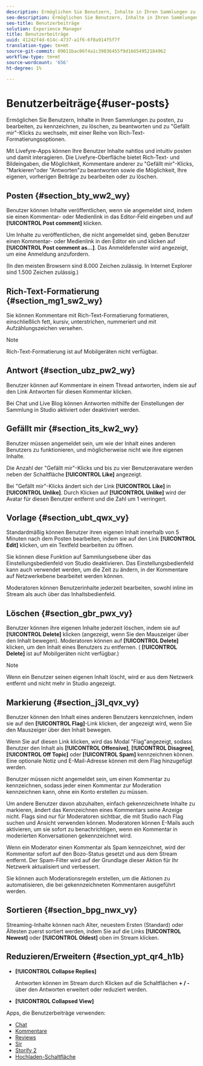 ```yaml
---
description: Ermöglichen Sie Benutzern, Inhalte in Ihren Sammlungen zu posten, zu bearbeiten, zu kennzeichnen, zu löschen, zu beantworten und zu "Gefällt mir"-Klicks zu wechseln, mit einer Reihe von Rich-Text-Formatierungsoptionen.
seo-description: Ermöglichen Sie Benutzern, Inhalte in Ihren Sammlungen zu posten, zu bearbeiten, zu kennzeichnen, zu löschen, zu beantworten und zu "Gefällt mir"-Klicks zu wechseln, mit einer Reihe von Rich-Text-Formatierungsoptionen.
seo-title: Benutzerbeiträge
solution: Experience Manager
title: Benutzerbeiträge
uuid: 41242f4d-614c-4737-a1f6-6f0a914f5f7f
translation-type: tm+mt
source-git-commit: 09011bac06f4a1c39836455f9d16654952184962
workflow-type: tm+mt
source-wordcount: '656'
ht-degree: 1%

---
```



# Benutzerbeiträge{#user-posts}

Ermöglichen Sie Benutzern, Inhalte in Ihren Sammlungen zu posten, zu bearbeiten, zu kennzeichnen, zu löschen, zu beantworten und zu &quot;Gefällt mir&quot;-Klicks zu wechseln, mit einer Reihe von Rich-Text-Formatierungsoptionen.

Mit Livefyre-Apps können Ihre Benutzer Inhalte nahtlos und intuitiv posten und damit interagieren. Die Livefyre-Oberfläche bietet Rich-Text- und Bildeingaben, die Möglichkeit, Kommentare anderer zu &quot;Gefällt mir&quot;-Klicks, &quot;Markieren&quot;oder &quot;Antworten&quot;zu beantworten sowie die Möglichkeit, Ihre eigenen, vorherigen Beiträge zu bearbeiten oder zu löschen.

## Posten {#section_bty_ww2_wy}

Benutzer können Inhalte veröffentlichen, wenn sie angemeldet sind, indem sie einen Kommentar- oder Medienlink in das Editor-Feld eingeben und auf **[!UICONTROL Post comment]** klicken.

Um Inhalte zu veröffentlichen, die nicht angemeldet sind, geben Benutzer einen Kommentar- oder Medienlink in den Editor ein und klicken auf **[!UICONTROL Post comment as…]**. Das Anmeldefenster wird angezeigt, um eine Anmeldung anzufordern.

(In den meisten Browsern sind 8.000 Zeichen zulässig. In Internet Explorer sind 1.500 Zeichen zulässig.)

## Rich-Text-Formatierung {#section_mg1_sw2_wy}

Sie können Kommentare mit Rich-Text-Formatierung formatieren, einschließlich fett, kursiv, unterstrichen, nummeriert und mit Aufzählungszeichen versehen.

>[!NOTE]
>
>Rich-Text-Formatierung ist auf Mobilgeräten nicht verfügbar.

## Antwort {#section_ubz_pw2_wy}

Benutzer können auf Kommentare in einem Thread antworten, indem sie auf den Link Antworten für diesen Kommentar klicken.

Bei Chat und Live Blog können Antworten mithilfe der Einstellungen der Sammlung in Studio aktiviert oder deaktiviert werden.

## Gefällt mir {#section_its_kw2_wy}

Benutzer müssen angemeldet sein, um wie der Inhalt eines anderen Benutzers zu funktionieren, und möglicherweise nicht wie ihre eigenen Inhalte.

Die Anzahl der &quot;Gefällt mir&quot;-Klicks und bis zu vier Benutzeravatare werden neben der Schaltfläche **[!UICONTROL Like]** angezeigt.

Bei &quot;Gefällt mir&quot;-Klicks ändert sich der Link **[!UICONTROL Like]** in **[!UICONTROL Unlike]**. Durch Klicken auf **[!UICONTROL Unlike]** wird der Avatar für diesen Benutzer entfernt und die Zahl um 1 verringert.

## Vorlage     {#section_ubt_qwx_vy}

Standardmäßig können Benutzer ihren eigenen Inhalt innerhalb von 5 Minuten nach dem Posten bearbeiten, indem sie auf den Link **[!UICONTROL Edit]** klicken, um ein Textfeld bearbeiten zu öffnen.

Sie können diese Funktion auf Sammlungsebene über das Einstellungsbedienfeld von Studio deaktivieren. Das Einstellungsbedienfeld kann auch verwendet werden, um die Zeit zu ändern, in der Kommentare auf Netzwerkebene bearbeitet werden können.

Moderatoren können Benutzerinhalte jederzeit bearbeiten, sowohl inline im Stream als auch über das Inhaltsbedienfeld.

## Löschen {#section_gbr_pwx_vy}

Benutzer können ihre eigenen Inhalte jederzeit löschen, indem sie auf **[!UICONTROL Delete]** klicken (angezeigt, wenn Sie den Mauszeiger über den Inhalt bewegen). Moderatoren können auf **[!UICONTROL Delete]** klicken, um den Inhalt eines Benutzers zu entfernen. ( **[!UICONTROL Delete]** ist auf Mobilgeräten nicht verfügbar.)

>[!NOTE]
>
>Wenn ein Benutzer seinen eigenen Inhalt löscht, wird er aus dem Netzwerk entfernt und nicht mehr in Studio angezeigt.

## Markierung {#section_j3l_qvx_vy}

Benutzer können den Inhalt eines anderen Benutzers kennzeichnen, indem sie auf den **[!UICONTROL Flag]**-Link klicken, der angezeigt wird, wenn Sie den Mauszeiger über den Inhalt bewegen.

Wenn Sie auf diesen Link klicken, wird das Modal &quot;Flag&quot;angezeigt, sodass Benutzer den Inhalt als **[!UICONTROL Offensive]**, **[!UICONTROL Disagree]**, **[!UICONTROL Off Topic]** oder **[!UICONTROL Spam]** kennzeichnen können. Eine optionale Notiz und E-Mail-Adresse können mit dem Flag hinzugefügt werden.

Benutzer müssen nicht angemeldet sein, um einen Kommentar zu kennzeichnen, sodass jeder einen Kommentar zur Moderation kennzeichnen kann, ohne ein Konto erstellen zu müssen.

Um andere Benutzer davon abzuhalten, einfach gekennzeichnete Inhalte zu markieren, ändert das Kennzeichnen eines Kommentars seine Anzeige nicht. Flags sind nur für Moderatoren sichtbar, die mit Studio nach Flag suchen und Ansicht verwenden können. Moderatoren können E-Mails auch aktivieren, um sie sofort zu benachrichtigen, wenn ein Kommentar in moderierten Konversationen gekennzeichnet wird.

Wenn ein Moderator einen Kommentar als Spam kennzeichnet, wird der Kommentar sofort auf den Bozo-Status gesetzt und aus dem Stream entfernt. Der Spam-Filter wird auf der Grundlage dieser Aktion für Ihr Netzwerk aktualisiert und verbessert.

Sie können auch Moderationsregeln erstellen, um die Aktionen zu automatisieren, die bei gekennzeichneten Kommentaren ausgeführt werden.

## Sortieren {#section_bpg_nwx_vy}

Streaming-Inhalte können nach Alter, neuestem Ersten (Standard) oder Ältesten zuerst sortiert werden, indem Sie auf die Links **[!UICONTROL Newest]** oder **[!UICONTROL Oldest]** oben im Stream klicken.

## Reduzieren/Erweitern {#section_ypt_qr4_h1b}

* **[!UICONTROL Collapse Replies]**

   Antworten können im Stream durch Klicken auf die Schaltflächen **+ / -** über den Antworten erweitert oder reduziert werden.

* **[!UICONTROL Collapsed View]**



Apps, die Benutzerbeiträge verwenden:

* [Chat](/help/using/c-about-apps/c-chat-app/c-chat-app.md#c_chat_app)
* [Kommentare](/help/using/c-about-apps/c-comments/c-comments.md)
* [Reviews](/help/using/c-about-apps/c-reviews-app/c-reviews-app.md#c_reviews_app)
* [Sir](/help/using/c-about-apps/c-sidenotes-app/c-sidenotes-app.md#c_sidenotes_app)
* [Storify 2](/help/using/c-about-apps/c-storify2/c-storify2.md#c_storify2)
* [Hochladen-Schaltfläche](/help/using/c-about-apps/c-upload-button-app/c-upload-button-app.md#c_upload_button_app)

